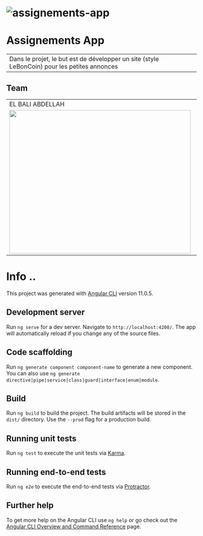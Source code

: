 # ![assignements-app](https://github.com/MrAbdelaziz/assignements-app/blob/master/screens/home.png?raw=true)
# Assignements App
<table>
<tr>
<td>
Dans le projet, le but est de développer un site (style LeBonCoin) pour les petites annonces
</td>
</tr>
</table>

## Team
<table>
  <tr>
    <td>EL BALI ABDELLAH </td>
     <td>ELOUAHAB ABDELAZIZ</td>
     <td>LHILALI ACHRAF</td>
  </tr>
  <tr>
    <td><a href="https://github.com/boli-dev"><img src="https://avatars.githubusercontent.com/u/54739775?s=400&v=4" width=480 height=380></a></td>
    <td><a href="https://github.com/MrAbdelaziz"><img src="https://avatars.githubusercontent.com/u/60048840?s=460" width=480 height=380></a></td>
    <td><a href="https://github.com/LHILALI"><img src="https://avatars.githubusercontent.com/u/52959065?s=460&v=4" width=480 height=380></a></td>
  </tr>
 </table>


# Info .. 

This project was generated with [Angular CLI](https://github.com/angular/angular-cli) version 11.0.5.

## Development server

Run `ng serve` for a dev server. Navigate to `http://localhost:4200/`. The app will automatically reload if you change any of the source files.

## Code scaffolding

Run `ng generate component component-name` to generate a new component. You can also use `ng generate directive|pipe|service|class|guard|interface|enum|module`.

## Build

Run `ng build` to build the project. The build artifacts will be stored in the `dist/` directory. Use the `--prod` flag for a production build.

## Running unit tests

Run `ng test` to execute the unit tests via [Karma](https://karma-runner.github.io).

## Running end-to-end tests

Run `ng e2e` to execute the end-to-end tests via [Protractor](http://www.protractortest.org/).

## Further help

To get more help on the Angular CLI use `ng help` or go check out the [Angular CLI Overview and Command Reference](https://angular.io/cli) page.
